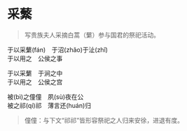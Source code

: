 # 采蘩

> 写贵族夫人采摘白蒿（蘩）参与国君的祭祀活动。

于以采蘩(fán)　于沼(zhǎo)于沚(zhǐ)  
于以用之　公侯之事

于以采蘩　于涧之中  
于以用之　公侯之宫

被(bì)之僮僮　夙(sù)夜在公  
被之祁(qí)祁　薄言还(huán)归

> 僮僮：与下文“祁祁”皆形容祭祀之人归来安徐，进退有度。